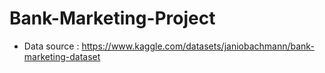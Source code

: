 # Bank-Marketing-Project
- Data source : https://www.kaggle.com/datasets/janiobachmann/bank-marketing-dataset
